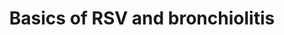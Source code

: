 ---
title: Basics of RSV and bronchiolitis
published: true
createdAt: 2022-11-29T21:27:08.860Z
updatedAt: 2022-11-29T21:27:08.870Z
profile: |-
  I am a **Healthcare professional**

  I want to learn the basics of RSV and bronchiolitis
primaryResources:
  - 1258
  - 1268
  - 1191
  - 1083
  - 1107
  - 1231
  - 1318
  - 1255
  - 1389
additionalResources:
  - title: Extension learning
    resources:
      - 1235
      - 1259
      - 1236
      - 1338
    description: ""
---